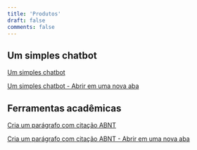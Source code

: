 ```yaml
---
title: 'Produtos'
draft: false
comments: false
---
```


## Um simples chatbot

[Um simples chatbot](chatbotsimples)

[Um simples chatbot - Abrir em uma nova aba](https://giseldo-neochatbotoneshot.hf.space)
      
## Ferramentas acadêmicas

[Cria um parágrafo com citação ABNT](criarparagrafo)

[Cria um parágrafo com citação ABNT - Abrir em uma nova aba](https://giseldo-neochatbotoneshot.hf.space)
